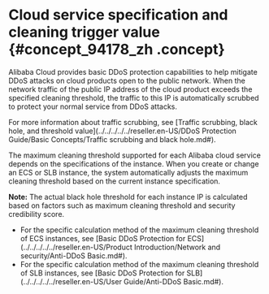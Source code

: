 # Cloud service specification and cleaning trigger value {#concept_94178_zh .concept}

Alibaba Cloud provides basic DDoS protection capabilities to help mitigate DDoS attacks on cloud products open to the public network. When the network traffic of the public IP address of the cloud product exceeds the specified cleaning threshold, the traffic to this IP is automatically scrubbed to protect your normal service from DDoS attacks.

For more information about traffic scrubbing, see [Traffic scrubbing, black hole, and threshold value](../../../../../reseller.en-US/DDoS Protection Guide/Basic Concepts/Traffic scrubbing and black hole.md#).

The maximum cleaning threshold supported for each Alibaba cloud service depends on the specifications of the instance. When you create or change an ECS or SLB instance, the system automatically adjusts the maximum cleaning threshold based on the current instance specification.

**Note:** The actual black hole threshold for each instance IP is calculated based on factors such as maximum cleaning threshold and security credibility score.

-   For the specific calculation method of the maximum cleaning threshold of ECS instances, see [Basic DDoS Protection for ECS](../../../../../reseller.en-US/Product Introduction/Network and security/Anti-DDoS Basic.md#).
-   For the specific calculation method of the maximum cleaning threshold of SLB instances, see [Basic DDoS Protection for SLB](../../../../../reseller.en-US/User Guide/Anti-DDoS Basic.md#).

